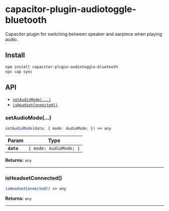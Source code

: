 # capacitor-plugin-audiotoggle-bluetooth

Capacitor plugin  for switching between speaker and earpiece when playing audio.

## Install

```bash
npm install capacitor-plugin-audiotoggle-bluetooth
npx cap sync
```

## API

<docgen-index>

* [`setAudioMode(...)`](#setaudiomode)
* [`isHeadsetConnected()`](#isheadsetconnected)

</docgen-index>

<docgen-api>
<!--Update the source file JSDoc comments and rerun docgen to update the docs below-->

### setAudioMode(...)

```typescript
setAudioMode(data: { mode: AudioMode; }) => any
```

| Param      | Type                              |
| ---------- | --------------------------------- |
| **`data`** | <code>{ mode: AudioMode; }</code> |

**Returns:** <code>any</code>

--------------------


### isHeadsetConnected()

```typescript
isHeadsetConnected() => any
```

**Returns:** <code>any</code>

--------------------

</docgen-api>

